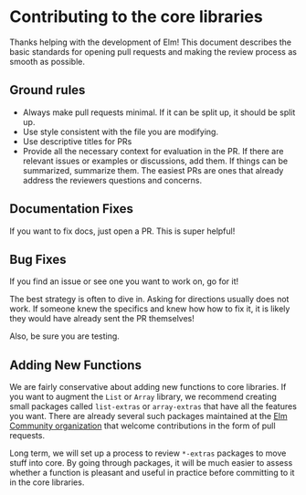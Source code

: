 # Contributing to the core libraries

Thanks helping with the development of Elm! This document describes the basic
standards for opening pull requests and making the review process as smooth as
possible.

## Ground rules

  * Always make pull requests minimal. If it can be split up, it should be split up.
  * Use style consistent with the file you are modifying.
  * Use descriptive titles for PRs
  * Provide all the necessary context for evaluation in the PR.
    If there are relevant issues or examples or discussions, add them.
    If things can be summarized, summarize them. The easiest PRs are ones
    that already address the reviewers questions and concerns.

## Documentation Fixes

If you want to fix docs, just open a PR. This is super helpful!

## Bug Fixes

If you find an issue or see one you want to work on, go for it!

The best strategy is often to dive in. Asking for directions usually
does not work. If someone knew the specifics and knew how how to fix
it, it is likely they would have already sent the PR themselves!

Also, be sure you are testing.

## Adding New Functions

We are fairly conservative about adding new functions to core libraries.
If you want to augment the `List` or `Array` library, we recommend creating
small packages called `list-extras` or `array-extras` that have all the
features you want. There are already several such packages maintained at
the [Elm Community organization](https://github.com/elm-community) that
welcome contributions in the form of pull requests.

Long term, we will set up a process to review `*-extras` packages to move
stuff into core. By going through packages, it will be much easier to assess
whether a function is pleasant and useful in practice before committing to it
in the core libraries.
